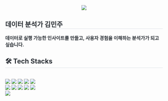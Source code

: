 <div align= "center">
    <img src="https://capsule-render.vercel.app/api?type=soft&color=cce5ff&height=120&text=minjoo's%20github&animation=&fontColor=ffffff&fontSize=50" />
    </div>
    <div style="text-align: left;"> 
    <h2 style="border-bottom: 1px solid #d8dee4; color: #282d33;"> 데이터 분석가 김민주 </h2>  
    <div style="font-weight: 700; font-size: 15px; text-align: left; color: #282d33;"> 데이터로 실행 가능한 인사이트를 만들고, 사용자 경험을 이해하는 분석가가 되고 싶습니다. </div> 
    </div>
    <div style="text-align: left;">
    <h2 style="border-bottom: 1px solid #d8dee4; color: #282d33;"> 🛠️ Tech Stacks </h2> <br> 
    <div style="margin: ; text-align: left;" "text-align: left;"> <img src="https://img.shields.io/badge/C-A8B9CC?style=for-the-badge&logo=C&logoColor=white">
          <img src="https://img.shields.io/badge/C++-00599C?style=for-the-badge&logo=C%2B%2B&logoColor=white">
          <img src="https://img.shields.io/badge/Flask-000000?style=for-the-badge&logo=Flask&logoColor=white">
          <img src="https://img.shields.io/badge/Figma-F24E1E?style=for-the-badge&logo=Figma&logoColor=white">
          <img src="https://img.shields.io/badge/HTML5-E34F26?style=for-the-badge&logo=HTML5&logoColor=white">
          <br/><img src="https://img.shields.io/badge/Javascript-F7DF1E?style=for-the-badge&logo=Javascript&logoColor=white">
          <img src="https://img.shields.io/badge/MongoDB-47A248?style=for-the-badge&logo=MongoDB&logoColor=white">
          <img src="https://img.shields.io/badge/MySQL-4479A1?style=for-the-badge&logo=MySQL&logoColor=white">
          <img src="https://img.shields.io/badge/Node.js-339933?style=for-the-badge&logo=Node.js&logoColor=white">
          <img src="https://img.shields.io/badge/Notion-000000?style=for-the-badge&logo=Notion&logoColor=white">
          <br/><img src="https://img.shields.io/badge/Python-3776AB?style=for-the-badge&logo=Python&logoColor=white">
          </div>
    </div>
    
